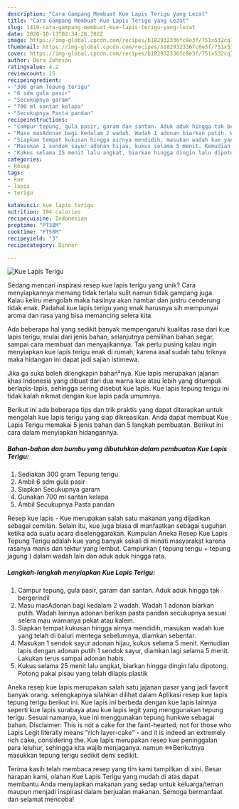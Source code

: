 ```yaml
---
description: "Cara Gampang Membuat Kue Lapis Terigu yang Lezat"
title: "Cara Gampang Membuat Kue Lapis Terigu yang Lezat"
slug: 1419-cara-gampang-membuat-kue-lapis-terigu-yang-lezat
date: 2020-10-13T02:34:28.702Z
image: https://img-global.cpcdn.com/recipes/b182932336fc8e3f/751x532cq70/kue-lapis-terigu-foto-resep-utama.jpg
thumbnail: https://img-global.cpcdn.com/recipes/b182932336fc8e3f/751x532cq70/kue-lapis-terigu-foto-resep-utama.jpg
cover: https://img-global.cpcdn.com/recipes/b182932336fc8e3f/751x532cq70/kue-lapis-terigu-foto-resep-utama.jpg
author: Dora Johnson
ratingvalue: 4.2
reviewcount: 15
recipeingredient:
- "300 gram Tepung terigu"
- "6 sdm gula pasir"
- "Secukupnya garam"
- "700 ml santan kelapa"
- "Secukupnya Pasta pandan"
recipeinstructions:
- "Campur tepung, gula pasir, garam dan santan. Aduk aduk hingga tak bergerindil"
- "Masu masAdonan bagi kedalam 2 wadah. Wadah 1 adonan biarkan putih. Wadah lainnya adonan berikan pasta pandan secukupnya sesuai selera mau warnanya pekat atau kalem."
- "Siapkan tempat kukusan hingga airnya mendidih, masukan wadah kue yang telah di baluri mentega sebelumnya, diamkan sebentar."
- "Masukan 1 sendok sayur adonan hijau, kukus selama 5 menit. Kemudian lapis dengan adonan putih 1 sendok sayur, diamkan lagi selama 5 menit. Lakukan terus sampai adonan habis."
- "Kukus selama 25 menit lalu angkat, biarkan hingga dingin lalu dipotong. Potong pakai pisau yang telah dilapis plastik"
categories:
- Resep
tags:
- kue
- lapis
- terigu

katakunci: kue lapis terigu 
nutrition: 194 calories
recipecuisine: Indonesian
preptime: "PT38M"
cooktime: "PT58M"
recipeyield: "3"
recipecategory: Dinner

---
```



![Kue Lapis Terigu](https://img-global.cpcdn.com/recipes/b182932336fc8e3f/751x532cq70/kue-lapis-terigu-foto-resep-utama.jpg)

Sedang mencari inspirasi resep kue lapis terigu yang unik? Cara menyiapkannya memang tidak terlalu sulit namun tidak gampang juga. Kalau keliru mengolah maka hasilnya akan hambar dan justru cenderung tidak enak. Padahal kue lapis terigu yang enak harusnya sih mempunyai aroma dan rasa yang bisa memancing selera kita.

Ada beberapa hal yang sedikit banyak mempengaruhi kualitas rasa dari kue lapis terigu, mulai dari jenis bahan, selanjutnya pemilihan bahan segar, sampai cara membuat dan menyajikannya. Tak perlu pusing kalau ingin menyiapkan kue lapis terigu enak di rumah, karena asal sudah tahu triknya maka hidangan ini dapat jadi sajian istimewa.

Jika ga suka boleh dilengkapin bahan²nya. Kue lapis merupakan jajanan khas Indonesia yang dibuat dari dua warna kue atau lebih yang ditumpuk berlapis-lapis, sehingga sering disebut kue lapis. Kue lapis tepung terigu ini tidak kalah nikmat dengan kue lapis pada umumnya.


Berikut ini ada beberapa tips dan trik praktis yang dapat diterapkan untuk mengolah kue lapis terigu yang siap dikreasikan. Anda dapat membuat Kue Lapis Terigu memakai 5 jenis bahan dan 5 langkah pembuatan. Berikut ini cara dalam menyiapkan hidangannya.

<!--inarticleads1-->

##### Bahan-bahan dan bumbu yang dibutuhkan dalam pembuatan Kue Lapis Terigu:

1. Sediakan 300 gram Tepung terigu
1. Ambil 6 sdm gula pasir
1. Siapkan Secukupnya garam
1. Gunakan 700 ml santan kelapa
1. Ambil Secukupnya Pasta pandan


Resep kue lapis - Kue merupakan salah satu makanan yang dijadikan sebagai cemilan. Selain itu, kue juga biasa di manfaatkan sebagai suguhan ketika ada suatu acara diselenggarakan. Kumpulan Aneka Resep Kue Lapis Tepung Terigu adalah kue yang banyak sekali di minati masyarakat karena rasanya manis dan tektur yang lembut. Campurkan ( tepung terigu + tepung jagung ) dalam wadah lain dan aduk aduk hingga rata. 

<!--inarticleads2-->

##### Langkah-langkah menyiapkan Kue Lapis Terigu:

1. Campur tepung, gula pasir, garam dan santan. Aduk aduk hingga tak bergerindil
1. Masu masAdonan bagi kedalam 2 wadah. Wadah 1 adonan biarkan putih. Wadah lainnya adonan berikan pasta pandan secukupnya sesuai selera mau warnanya pekat atau kalem.
1. Siapkan tempat kukusan hingga airnya mendidih, masukan wadah kue yang telah di baluri mentega sebelumnya, diamkan sebentar.
1. Masukan 1 sendok sayur adonan hijau, kukus selama 5 menit. Kemudian lapis dengan adonan putih 1 sendok sayur, diamkan lagi selama 5 menit. Lakukan terus sampai adonan habis.
1. Kukus selama 25 menit lalu angkat, biarkan hingga dingin lalu dipotong. Potong pakai pisau yang telah dilapis plastik


Aneka resep kue lapis merupakan salah satu jajanan pasar yang jadi favorit banyak orang. selengkapnya silahkan dilihat dalam Aplikasi resep kue lapis tepung terigu berikut ini. Kue lapis ini berbeda dengan kue lapis lainnya seperti kue lapis surabaya atau kue lapis legit yang menggunakan tepung terigu. Sesuai namanya, kue ini menggunakan tepung hunkwe sebagai bahan. Disclaimer: This is not a cake for the faint-hearted, not for those who Lapis Legit literally means &#34;rich layer-cake&#34; - and it is indeed an extremely rich cake, considering the. Kue lapis merupakan resep kue peninggalan para leluhur, sehingga kita wajib menjaganya. namun ⇔Berikutnya masukkan tepung terigu sedikit demi sedikit. 

Terima kasih telah membaca resep yang tim kami tampilkan di sini. Besar harapan kami, olahan Kue Lapis Terigu yang mudah di atas dapat membantu Anda menyiapkan makanan yang sedap untuk keluarga/teman maupun menjadi inspirasi dalam berjualan makanan. Semoga bermanfaat dan selamat mencoba!
